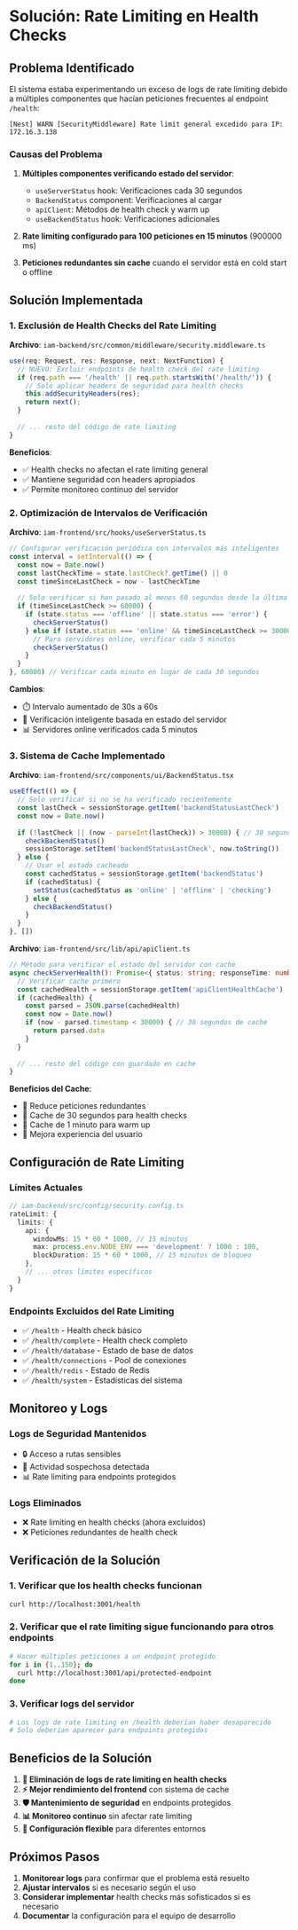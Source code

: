 # Solución: Rate Limiting en Health Checks

## Problema Identificado

El sistema estaba experimentando un exceso de logs de rate limiting debido a múltiples componentes que hacían peticiones frecuentes al endpoint `/health`:

```
[Nest] WARN [SecurityMiddleware] Rate limit general excedido para IP: 172.16.3.138
```

### Causas del Problema

1. **Múltiples componentes verificando estado del servidor**:
   - `useServerStatus` hook: Verificaciones cada 30 segundos
   - `BackendStatus` component: Verificaciones al cargar
   - `apiClient`: Métodos de health check y warm up
   - `useBackendStatus` hook: Verificaciones adicionales

2. **Rate limiting configurado para 100 peticiones en 15 minutos** (900000 ms)

3. **Peticiones redundantes sin cache** cuando el servidor está en cold start o offline

## Solución Implementada

### 1. Exclusión de Health Checks del Rate Limiting

**Archivo**: `iam-backend/src/common/middleware/security.middleware.ts`

```typescript
use(req: Request, res: Response, next: NextFunction) {
  // NUEVO: Excluir endpoints de health check del rate limiting
  if (req.path === '/health' || req.path.startsWith('/health/')) {
    // Solo aplicar headers de seguridad para health checks
    this.addSecurityHeaders(res);
    return next();
  }
  
  // ... resto del código de rate limiting
}
```

**Beneficios**:
- ✅ Health checks no afectan el rate limiting general
- ✅ Mantiene seguridad con headers apropiados
- ✅ Permite monitoreo continuo del servidor

### 2. Optimización de Intervalos de Verificación

**Archivo**: `iam-frontend/src/hooks/useServerStatus.ts`

```typescript
// Configurar verificación periódica con intervalos más inteligentes
const interval = setInterval(() => {
  const now = Date.now()
  const lastCheckTime = state.lastCheck?.getTime() || 0
  const timeSinceLastCheck = now - lastCheckTime
  
  // Solo verificar si han pasado al menos 60 segundos desde la última verificación
  if (timeSinceLastCheck >= 60000) {
    if (state.status === 'offline' || state.status === 'error') {
      checkServerStatus()
    } else if (state.status === 'online' && timeSinceLastCheck >= 300000) {
      // Para servidores online, verificar cada 5 minutos
      checkServerStatus()
    }
  }
}, 60000) // Verificar cada minuto en lugar de cada 30 segundos
```

**Cambios**:
- ⏱️ Intervalo aumentado de 30s a 60s
- 🧠 Verificación inteligente basada en estado del servidor
- 📊 Servidores online verificados cada 5 minutos

### 3. Sistema de Cache Implementado

**Archivo**: `iam-frontend/src/components/ui/BackendStatus.tsx`

```typescript
useEffect(() => {
  // Solo verificar si no se ha verificado recientemente
  const lastCheck = sessionStorage.getItem('backendStatusLastCheck')
  const now = Date.now()
  
  if (!lastCheck || (now - parseInt(lastCheck)) > 30000) { // 30 segundos de cache
    checkBackendStatus()
    sessionStorage.setItem('backendStatusLastCheck', now.toString())
  } else {
    // Usar el estado cacheado
    const cachedStatus = sessionStorage.getItem('backendStatus')
    if (cachedStatus) {
      setStatus(cachedStatus as 'online' | 'offline' | 'checking')
    } else {
      checkBackendStatus()
    }
  }
}, [])
```

**Archivo**: `iam-frontend/src/lib/api/apiClient.ts`

```typescript
// Método para verificar el estado del servidor con cache
async checkServerHealth(): Promise<{ status: string; responseTime: number }> {
  // Verificar cache primero
  const cachedHealth = sessionStorage.getItem('apiClientHealthCache')
  if (cachedHealth) {
    const parsed = JSON.parse(cachedHealth)
    const now = Date.now()
    if (now - parsed.timestamp < 30000) { // 30 segundos de cache
      return parsed.data
    }
  }
  
  // ... resto del código con guardado en cache
}
```

**Beneficios del Cache**:
- 🚀 Reduce peticiones redundantes
- 💾 Cache de 30 segundos para health checks
- 💾 Cache de 1 minuto para warm up
- 📱 Mejora experiencia del usuario

## Configuración de Rate Limiting

### Límites Actuales

```typescript
// iam-backend/src/config/security.config.ts
rateLimit: {
  limits: {
    api: {
      windowMs: 15 * 60 * 1000, // 15 minutos
      max: process.env.NODE_ENV === 'development' ? 1000 : 100,
      blockDuration: 15 * 60 * 1000, // 15 minutos de bloqueo
    },
    // ... otros límites específicos
  }
}
```

### Endpoints Excluidos del Rate Limiting

- ✅ `/health` - Health check básico
- ✅ `/health/complete` - Health check completo
- ✅ `/health/database` - Estado de base de datos
- ✅ `/health/connections` - Pool de conexiones
- ✅ `/health/redis` - Estado de Redis
- ✅ `/health/system` - Estadísticas del sistema

## Monitoreo y Logs

### Logs de Seguridad Mantenidos

- 🔒 Acceso a rutas sensibles
- 🚨 Actividad sospechosa detectada
- 📊 Rate limiting para endpoints protegidos

### Logs Eliminados

- ❌ Rate limiting en health checks (ahora excluidos)
- ❌ Peticiones redundantes de health check

## Verificación de la Solución

### 1. Verificar que los health checks funcionan

```bash
curl http://localhost:3001/health
```

### 2. Verificar que el rate limiting sigue funcionando para otros endpoints

```bash
# Hacer múltiples peticiones a un endpoint protegido
for i in {1..150}; do
  curl http://localhost:3001/api/protected-endpoint
done
```

### 3. Verificar logs del servidor

```bash
# Los logs de rate limiting en /health deberían haber desaparecido
# Solo deberían aparecer para endpoints protegidos
```

## Beneficios de la Solución

1. **🎯 Eliminación de logs de rate limiting en health checks**
2. **⚡ Mejor rendimiento del frontend** con sistema de cache
3. **🛡️ Mantenimiento de seguridad** en endpoints protegidos
4. **📊 Monitoreo continuo** sin afectar rate limiting
5. **🔧 Configuración flexible** para diferentes entornos

## Próximos Pasos

1. **Monitorear logs** para confirmar que el problema está resuelto
2. **Ajustar intervalos** si es necesario según el uso
3. **Considerar implementar** health checks más sofisticados si es necesario
4. **Documentar** la configuración para el equipo de desarrollo 